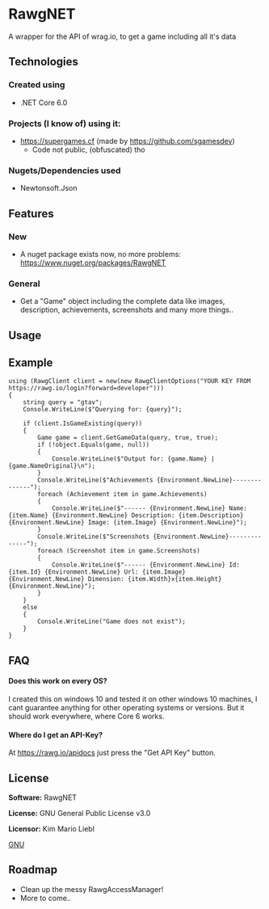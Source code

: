 # RawgNET
A wrapper for the API of wrag.io, to get a game including all it's data

## Technologies

### Created using
- .NET Core 6.0

### Projects (I know of) using it:
- https://supergames.cf (made by https://github.com/sgamesdev)
	- Code not public, (obfuscated) tho

### Nugets/Dependencies used
- Newtonsoft.Json

## Features

### New
- A nuget package exists now, no more problems: https://www.nuget.org/packages/RawgNET

### General
- Get a "Game" object including the complete data like images, description, achievements, screenshots and many more things..

## Usage

## Example

```
using (RawgClient client = new(new RawgClientOptions("YOUR KEY FROM https://rawg.io/login?forward=developer")))
{
	string query = "gtav";
	Console.WriteLine($"Querying for: {query}");

	if (client.IsGameExisting(query))
	{
		Game game = client.GetGameData(query, true, true);
		if (!object.Equals(game, null))
		{
			Console.WriteLine($"Output for: {game.Name} | {game.NameOriginal}\n");
		}
		Console.WriteLine($"Achievements {Environment.NewLine}--------------");
		foreach (Achievement item in game.Achievements)
		{
			Console.WriteLine($"------ {Environment.NewLine} Name: {item.Name} {Environment.NewLine} Description: {item.Description} {Environment.NewLine} Image: {item.Image} {Environment.NewLine}");
		}
		Console.WriteLine($"Screenshots {Environment.NewLine}--------------");
		foreach (Screenshot item in game.Screenshots)
		{
			Console.WriteLine($"------ {Environment.NewLine} Id: {item.Id} {Environment.NewLine} Url: {item.Image} {Environment.NewLine} Dimension: {item.Width}x{item.Height} {Environment.NewLine}");
		}
	}
	else
	{
		Console.WriteLine("Game does not exist");
	}
}
```

## FAQ

#### Does this work on every OS?

I created this on windows 10 and tested it on other windows 10 machines, I cant guarantee anything for other operating systems or versions. But it should work everywhere, where Core 6 works.

#### Where do I get an API-Key?

At https://rawg.io/apidocs just press the "Get API Key" button.

## License

**Software:** RawgNET

**License:** GNU General Public License v3.0

**Licensor:** Kim Mario Liebl

[GNU](https://choosealicense.com/licenses/gpl-3.0/)

## Roadmap

- Clean up the messy RawgAccessManager!
- More to come..
